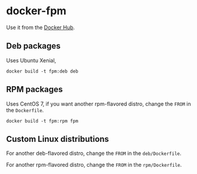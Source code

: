 # docker-fpm

Use it from the [Docker Hub](http://hub.docker.com/r/devopsfaith/fpm).

## Deb packages

Uses Ubuntu Xenial,

```
docker build -t fpm:deb deb
```

## RPM packages

Uses CentOS 7, if you want another rpm-flavored distro, change the `FROM` in the `Dockerfile`.

```
docker build -t fpm:rpm fpm
```

## Custom Linux distributions

For another deb-flavored distro, change the `FROM` in the `deb/Dockerfile`.

For another rpm-flavored distro, change the `FROM` in the `rpm/Dockerfile`.
